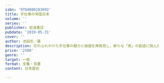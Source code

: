 ```yaml
---
isbn: '9784000283892'
title: 手仕事の帝国日本
volume: ''
series: ''
publisher: 岩波書店
pubdate: '2019-05-31'
cover: ''
author: 池田忍／著
description: 忘れられかけた手仕事の魅力と価値を再発見し，新たな「美」の創造に挑んだ美術家たちの実践の歴史的意義を問う．
price: '2500'
genre: ''
target: 一般
format: 全集・双書
content: 日本歴史

---
```

